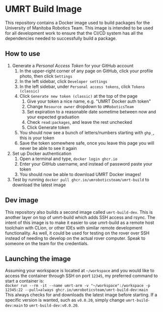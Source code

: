 # UMRT Build Image

This repository contains a Docker image used to build packages for the University of Manitoba Robotics Team.
This image is intended to be used for all development work to ensure that the CI/CD system has all the dependencies needed to successfully build a package.

## How to use 

1. Generate a *Personal Access Token* for your GitHub account
   1. In the upper-right corner of any page on GitHub, click your profile photo, then click `Settings`
   2. In the left sidebar, click `Developer settings`
   3. In the left sidebar, under `Personal access tokens`, click `Tokens (classic)`
   4. Click `Generate new token (classic)` at the top of the page
      1. Give your token a nice name, e.g. "UMRT Docker auth token"
      2. Change `Resource owner` dropdown to `UMRoboticsTeam`
      3. Set expiration to a reasonable date sometime between now and your expected graduation
      4. Check `read:packages`, and leave the rest unchecked
      5. Click Generate token
   5. You should now see a bunch of letters/numbers starting with `ghp_`, this is your token
   6. Save the token somewhere safe, once you leave this page you will never be able to see it again
2. Set up Docker authentication 
   1. Open a terminal and type, `docker login ghcr.io`
   2. Enter your GitHub username, and instead of password paste your token
   3. You should now be able to download UMRT Docker images!
3. Test by running `docker pull ghcr.io/umroboticsteam/umrt-build` to download the latest image

## Dev image

This repository also builds a second image called `umrt-build-dev`.
This is another layer on top of umrt-build which adds SSH access and rsync.
The intent of this image is to make it easier to use umrt-build as a remote host toolchain with CLion, or other IDEs with similar remote development functionality.
As well, it could be used for testing on the rover over SSH instead of needing to develop on the actual rover computer.
Speak to someone on the team for the credentials.

## Launching the image

Assuming your workspace is located at `~/workspace` and you would like to access the container through SSH on port `12345`, my preferred command to start a container is:  
`docker run --rm -it --name umrt-arm -v "~/workspace":/workspace -p 12345:22 --pull=always ghcr.io/umroboticsteam/umrt-build-dev:main`  
This always checks for and downloads the latest image before starting.
If a specific version is wanted, such as `v0.0.20`, simply change `umrt-build-dev:main` to `umrt-build-dev:v0.0.20`.
